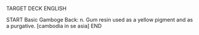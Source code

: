 TARGET DECK
ENGLISH

START
Basic
Gamboge
Back: n. Gum resin used as a yellow pigment and as a purgative. [cambodia in se asia]
END
